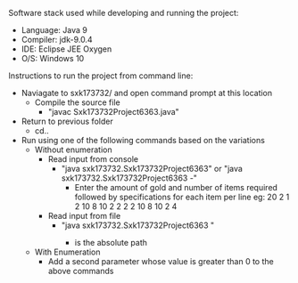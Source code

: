 Software stack used while developing and running the project:	
 - Language: Java 9
 - Compiler: jdk-9.0.4
 - IDE: Eclipse JEE Oxygen
 - O/S: Windows 10

Instructions to run the project from command line:
 - Naviagate to sxk173732/ and open command prompt at this location
	- Compile the source file 
		- "javac Sxk173732Project6363.java"
  - Return to previous folder 
	- cd..
  - Run using one of the following commands based on the variations
	- Without enumeration
		- Read input from console
			- "java sxk173732.Sxk173732Project6363" or "java sxk173732.Sxk173732Project6363 -"
				- Enter the amount of gold and number of items required followed by specifications for each item per line
						eg: 20 2
							1 2 10 8 10 2 2
							2 2 10 8 10 2 4
		- Read input from file
			- "java sxk173732.Sxk173732Project6363 <filename>"
				- <filename> is the absolute path
	- With Enumeration
		- Add a second parameter whose value is greater than 0 to the above commands
